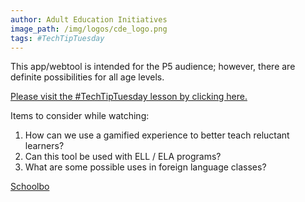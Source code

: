 ```yaml
---
author: Adult Education Initiatives
image_path: /img/logos/cde_logo.png
tags: #TechTipTuesday
---
```

This app/webtool is intended for the P5 audience; however, there are definite possibilities for all age levels.

[Please visit the #TechTipTuesday lesson by clicking here.](https://www.zaption.com/lessons/568298366caaadea665ac267)

Items to consider while watching:

  1.  How can we use a gamified experience to better teach reluctant learners?
  2.  Can this tool be used with ELL / ELA programs?
  3.  What are some possible uses in foreign language classes?

[Schoolbo](http://skoolbo.com/)